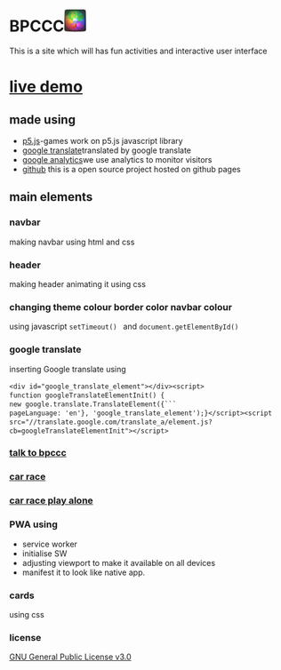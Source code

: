 # BPCCC<img src="bpccc.png" height="40vh"></img> 
This is a site which will has fun activities and interactive user interface 
# [live demo](https://anubhavsingh0708.github.io/BPCCC)
## made using 
* [p5.js](https://p5js.org/)-games work on p5.js javascript library
* [google translate](https://translate.google.com/)translated by google translate
* [google analytics](https://www.google.com/url?sa=t&source=web&rct=j&url=https://analytics.google.com/analytics/web/&ved=2ahUKEwiL_Or24PLuAhVazDgGHZjyBC4QFjAAegQICBAC&usg=AOvVaw095EntAfOjiijSk290zWyQ)we use analytics to monitor visitors
* [github](https://github.com/) this is a open source project hosted on github pages

 ## main elements 
 ### navbar 
 making navbar using html and css 
 ### header 
 making header animating it using css
 ### changing theme colour border color navbar colour
 using javascript ```setTimeout() ``` and ```document.getElementById()```
### google translate 
inserting Google translate using 
```
<div id="google_translate_element"></div><script>
function googleTranslateElementInit() {
new google.translate.TranslateElement({```
pageLanguage: 'en'}, 'google_translate_element');}</script><script src="//translate.google.com/translate_a/element.js?cb=googleTranslateElementInit"></script>
```
### [talk to bpccc](https://github.com/AnubhavSingh0708/Chatbot)
### [car race](https://editor.p5js.org/anubhav0708/sketches/Y1DTQrA0i)
### [car race play alone](https://editor.p5js.org/anubhav0708/sketches/aO72H3Y-5)
### PWA using

 * service worker 
 * initialise SW 
 * adjusting viewport to make it available on all devices
 * manifest it to look like native app. 
 ### cards 
 using css 
### license 
[GNU General Public License v3.0](https://github.com/AnubhavSingh0708/BPCCC/blob/main/LICENSE)
